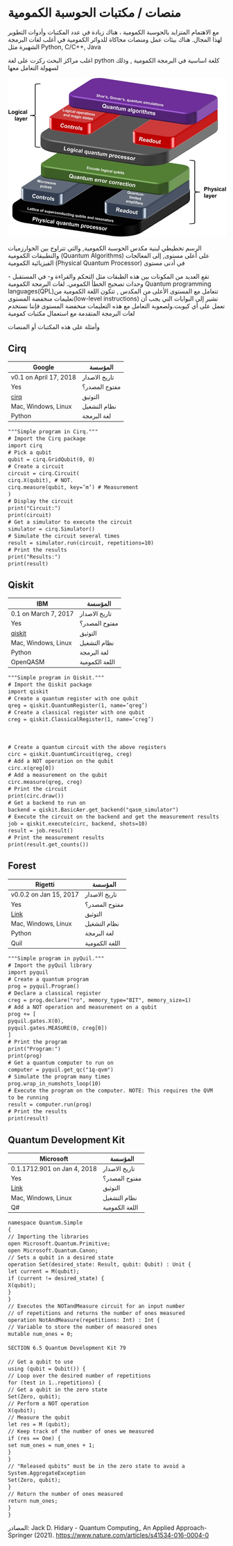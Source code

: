 # منصات / مكتبات الحوسبة الكمومية 

مع الاهتمام المتزايد بالحوسبة الكمومية ، هناك زيادة في عدد المكتبات وأدوات التطوير لهذا المجال. هناك بيئات عمل ومنصات محاكاة للدوائر الكمومية في أغلب لغات البرمجة الشهيرة مثل 
Python, C/C++, Java

اغلب مراكز البحث ركزت على لغة python كلغة اساسية في البرمجة الكمومية , وذلك لسهولة التعامل معها 


![architecture_quantum_computer](/docfx_project/images/architecture_quantum_computer.png)


الرسم تخطيطي لبنية مكدس الحوسبة الكمومية, والتي تتراوح بين الخوارزميات والتطبيقات الكمومية (Quantum Algorithms) على أعلى مستوى, إلى المعالجات الفيزيائية الكمومية 
(Physical Quantum Processor) في أدنى مستوى


تقع العديد من المكونات بين هذه الطبقات مثل التحكم والقراءة و- في المستقبل - وحدات تصحيح الخطأ الكمومي.
لغات البرمجة الكمومية  Quantum programming languages(QPL)تتعامل مع المستوى الأعلى من المكدس , تتكون اللغة الكمومية من تعليمات منخفضة المستوى(low-level instructions) تشير إلى البوابات التي يجب أن تعمل على أي كيوبت.ولصعوبة التعامل مع هذه التعليمات منخفضة 
المستوى فإننا نستخدم لغات البرمجة المتقدمة مع استعمال مكتبات كمومية



وأمثلة على هذه المكتبات أو المنصات 

## Cirq

| Google                          | المؤسسة         |
| -----------                     | ----------       |
| v0.1 on April 17, 2018          |  تاريخ الاصدار   |
| Yes                             |  مفتوح المصدر؟  |
| [cirq](https://cirq.readthedocs.io/en/stable/)|  التوثيق   |
| Mac, Windows, Linux             |  نظام التشغيل   |
| Python                          |  لغة البرمجة    |


    """Simple program in Cirq."""
    # Import the Cirq package
    import cirq
    # Pick a qubit
    qubit = cirq.GridQubit(0, 0)
    # Create a circuit
    circuit = cirq.Circuit(
    cirq.X(qubit), # NOT.
    cirq.measure(qubit, key=’m’) # Measurement
    )
    # Display the circuit
    print("Circuit:")
    print(circuit)
    # Get a simulator to execute the circuit
    simulator = cirq.Simulator()
    # Simulate the circuit several times
    result = simulator.run(circuit, repetitions=10)
    # Print the results
    print("Results:")
    print(result)


## Qiskit

| IBM                          | المؤسسة         |
| -----------                     | ----------       |
| 0.1 on March 7, 2017         |  تاريخ الاصدار   |
| Yes                             |  مفتوح المصدر؟  |
| [qiskit](https://qiskit.org/documentation/)|  التوثيق   |
| Mac, Windows, Linux             |  نظام التشغيل   |
| Python                          |  لغة البرمجة    |
| OpenQASM                          |  اللغة الكمومية   |

    """Simple program in Qiskit."""
    # Import the Qiskit package
    import qiskit
    # Create a quantum register with one qubit
    qreg = qiskit.QuantumRegister(1, name=’qreg’)
    # Create a classical register with one qubit
    creg = qiskit.ClassicalRegister(1, name=’creg’)



    # Create a quantum circuit with the above registers
    circ = qiskit.QuantumCircuit(qreg, creg)
    # Add a NOT operation on the qubit
    circ.x(qreg[0])
    # Add a measurement on the qubit
    circ.measure(qreg, creg)
    # Print the circuit
    print(circ.draw())
    # Get a backend to run on
    backend = qiskit.BasicAer.get_backend("qasm_simulator")
    # Execute the circuit on the backend and get the measurement results
    job = qiskit.execute(circ, backend, shots=10)
    result = job.result()
    # Print the measurement results
    print(result.get_counts())


## Forest

| Rigetti                          | المؤسسة         |
| -----------                     | ----------       |
| v0.0.2 on Jan 15, 2017      |  تاريخ الاصدار   |
| Yes                             |  مفتوح المصدر؟  |
| [Link]([pyquil.readthedocs.io/en/latest/](https://www.rigetti.com/forest))|  التوثيق   |
| Mac, Windows, Linux             |  نظام التشغيل   |
| Python                          |  لغة البرمجة    |
| Quil                         |  اللغة الكمومية   |


    """Simple program in pyQuil."""
    # Import the pyQuil library
    import pyquil
    # Create a quantum program
    prog = pyquil.Program()
    # Declare a classical register
    creg = prog.declare("ro", memory_type="BIT", memory_size=1)
    # Add a NOT operation and measurement on a qubit
    prog += [
    pyquil.gates.X(0),
    pyquil.gates.MEASURE(0, creg[0])
    ]
    # Print the program
    print("Program:")
    print(prog)
    # Get a quantum computer to run on
    computer = pyquil.get_qc("1q-qvm")
    # Simulate the program many times
    prog.wrap_in_numshots_loop(10)
    # Execute the program on the computer. NOTE: This requires the QVM
    to be running
    result = computer.run(prog)
    # Print the results
    print(result)


## Quantum Development Kit

| Microsoft                          | المؤسسة         |
| -----------                     | ----------       |
| 0.1.1712.901 on Jan 4, 2018      |  تاريخ الاصدار   |
| Yes                             |  مفتوح المصدر؟  |
| [Link](microsoft.com/en-us/quantum/development-kit)|  التوثيق   |
| Mac, Windows, Linux             |  نظام التشغيل   |
| Q#                      |  اللغة الكمومية   |

    namespace Quantum.Simple
    {
    // Importing the libraries
    open Microsoft.Quantum.Primitive;
    open Microsoft.Quantum.Canon;
    // Sets a qubit in a desired state
    operation Set(desired_state: Result, qubit: Qubit) : Unit {
    let current = M(qubit);
    if (current != desired_state) {
    X(qubit);
    }
    }
    // Executes the NOTandMeasure circuit for an input number
    // of repetitions and returns the number of ones measured
    operation NotAndMeasure(repetitions: Int) : Int {
    // Variable to store the number of measured ones
    mutable num_ones = 0;

    SECTION 6.5 Quantum Development Kit 79

    // Get a qubit to use
    using (qubit = Qubit()) {
    // Loop over the desired number of repetitions
    for (test in 1..repetitions) {
    // Get a qubit in the zero state
    Set(Zero, qubit);
    // Perform a NOT operation
    X(qubit);
    // Measure the qubit
    let res = M (qubit);
    // Keep track of the number of ones we measured
    if (res == One) {
    set num_ones = num_ones + 1;
    }
    }
    // "Released qubits" must be in the zero state to avoid a
    System.AggregateException
    Set(Zero, qubit);
    }
    // Return the number of ones measured
    return num_ones;
    }
    }





المصادر:
Jack D. Hidary - Quantum Computing_ An Applied Approach-Springer (2021).
https://www.nature.com/articles/s41534-016-0004-0
